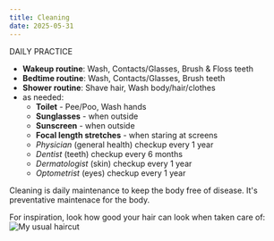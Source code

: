 ```yaml
---
title: Cleaning
date: 2025-05-31
---
```

DAILY PRACTICE
- **Wakeup routine**: Wash, Contacts/Glasses, Brush & Floss teeth
- **Bedtime routine**: Wash, Contacts/Glasses, Brush teeth
- **Shower routine**: Shave hair, Wash body/hair/clothes
- as needed:
	- **Toilet** - Pee/Poo, Wash hands
	- **Sunglasses** - when outside
	- **Sunscreen** - when outside
	- **Focal length stretches** - when staring at screens
	- *Physician* (general health) checkup every 1 year
	- *Dentist* (teeth) checkup every 6 months
	- *Dermatologist* (skin) checkup every 1 year
	- *Optometrist* (eyes) checkup every 1 year

Cleaning is daily maintenance to keep the body free of disease. It's preventative maintenace for the body.

For inspiration, look how good your hair can look when taken care of:
![My usual haircut](/img/my-haircut.png)